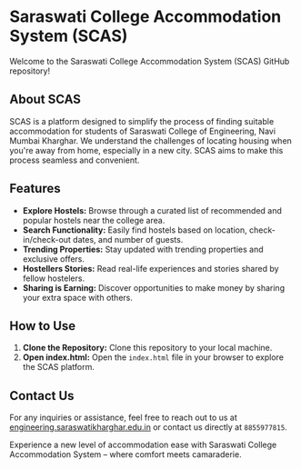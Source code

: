 # Saraswati College Accommodation System (SCAS)

Welcome to the Saraswati College Accommodation System (SCAS) GitHub repository!

## About SCAS
SCAS is a platform designed to simplify the process of finding suitable accommodation for students of Saraswati College of Engineering, Navi Mumbai Kharghar. We understand the challenges of locating housing when you're away from home, especially in a new city. SCAS aims to make this process seamless and convenient.

## Features
- **Explore Hostels:** Browse through a curated list of recommended and popular hostels near the college area.
- **Search Functionality:** Easily find hostels based on location, check-in/check-out dates, and number of guests.
- **Trending Properties:** Stay updated with trending properties and exclusive offers.
- **Hostellers Stories:** Read real-life experiences and stories shared by fellow hostelers.
- **Sharing is Earning:** Discover opportunities to make money by sharing your extra space with others.

## How to Use
1. **Clone the Repository:** Clone this repository to your local machine.
2. **Open index.html:** Open the `index.html` file in your browser to explore the SCAS platform.

## Contact Us
For any inquiries or assistance, feel free to reach out to us at [engineering.saraswatikharghar.edu.in](https://engineering.saraswatikharghar.edu.in) or contact us directly at `8855977815`.

Experience a new level of accommodation ease with Saraswati College Accommodation System – where comfort meets camaraderie.
